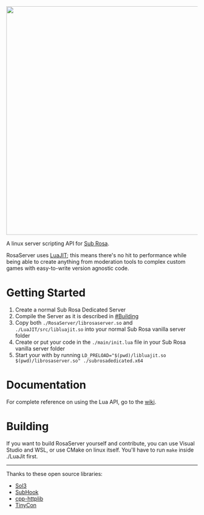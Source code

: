 <img src="https://i.imgur.com/4N3PMTS.png" width="600">

A linux server scripting API for [Sub Rosa](http://subrosagame.com/).

RosaServer uses [LuaJIT](http://luajit.org/); this means there's no hit to performance while being able to create anything from moderation tools to complex custom games with easy-to-write version agnostic code.

# Getting Started
1. Create a normal Sub Rosa Dedicated Server
2. Compile the Server as it is described in [#Building](https://github.com/RosaServer/RosaServer#Building)
3. Copy both `./RosaServer/librosaserver.so` and `./LuaJIT/src/libluajit.so` into your normal Sub Rosa vanilla server folder
4. Create or put your code in the `./main/init.lua` file in your Sub Rosa vanilla server folder
5. Start your with by running `LD_PRELOAD="$(pwd)/libluajit.so $(pwd)/librosaserver.so" ./subrosadedicated.x64`

# Documentation
For complete reference on using the Lua API, go to the [wiki](https://github.com/RosaServer/RosaServer/wiki).

# Building
If you want to build RosaServer yourself and contribute, you can use Visual Studio and WSL, or use CMake on linux itself. You'll have to run `make` inside ./LuaJit first.

---

Thanks to these open source libraries:
- [Sol3](https://github.com/ThePhD/sol2)
- [SubHook](https://github.com/Zeex/subhook)
- [cpp-httplib](https://github.com/yhirose/cpp-httplib)
- [TinyCon](https://github.com/unix-ninja/hackersandbox)
